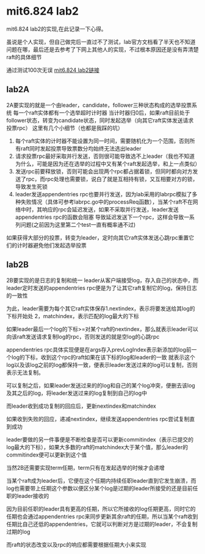 # mit6.824 lab2
mit6.824 lab2的实现,在此记录一下心得。

虽说是个人实现，但自己做完后一直过不了测试，lab官方文档看了半天也不知道问题在哪，最后还是去参考了下网上其他人的实现，不过根本原因还是没有弄清楚raft的具体细节

通过测试100次无误
[mit6.824 lab2链接](http://nil.csail.mit.edu/6.824/2021/labs/lab-raft.html)


## lab2A
2A要实现的就是一个由leader，candidate，follower三种状态构成的选举投票系统
每一个raft实体都有一个选举超时计时器
当计时器归0后，如果raft目前处于follower状态，转变为candidate状态，同时发起选举（向其它raft实体发送请求投票rpc）
这里有几个小细节（也都是我踩的坑）
1. 每个raft实体的计时器不能设置为同一时间，需要随机化为一个范围，否则所有raft同时发起投票导致票数分均始终无法选出leader
2. 请求投票rpc最好采取并行发送，否则很可能导致选不上leader（我也不知道为什么，可能是因为还在选举的过程中又有某个raft发起选举，和上一点类似）
3. 发送rpc前要释放锁，否则可能会出现两个rpc都占据着锁，但同时都向对方发送了rpc，而rpc处理也需要锁，说白了就是互相持有锁，又互相要对方的锁，导致发生死锁
4. leader发送appendentries rpc也要并行发送，因为lab采用的labrpc模拟了多种失败情况（具体可参考labrpc.go中的processReq函数），当某个raft不在网络中时，其响应的rpc会延迟发送，如果不采取并行发送，leader发送appendentries rpc的函数会阻塞
导致延迟发送下一个rpc，这样会导致一系列问题(之前因为这里第二个test一直有概率通不过)

如果获得大部分的投票，转变为leader，定时向其它raft实体发送心跳rpc重置它们的计时器避免他们发起选举投票


## lab2B  
2B要实现的是日志的复制和统一
leader从客户端接受log，存入自己的状态中，而leader定时发送的appendentries rpc便是为了让其它raft复制它的log，保持日志的一致性

为此，leader需要为每个其它raft实体保存1.nextindex，表示将要发送给其log的下标开始处 2，matchindex，表示匹配的log最大的下标

如果leader最后一个log的下标>=对某个raft的nextindex，那么就表示leader可以向该raft发送请求复制log的rpc，否则发送的就是空log的心跳rpc

appendentries rpc具体实现便是在args存入prevLogIndex表示新添加的log前一个log的下标，收到这个rpc的raft如果在该下标的log和leader的一致
就表示这个log以及该log之前的log都保持一致，便表示leader发送过来的log可以复制，否则表示无法复制。

可以复制之后，如果leader发送过来的的log和自己的某个log冲突，便删去该log及其之后的log，将leader发送过来的log复制到自己的log中

而leader收到成功复制的回应后，更新nextindex和matchindex

如果收到失败的回应，递减nextindex，继续发送appendentries rpc尝试复制直到成功

leader要做的另一件事便是不断检查是否可以更新commitindex（表示已提交的log最大的下标），如果大多数的raft的matchindex大于某个值，那么leader的commitindex便可以更新到这个值

当然2B还需要实现term任期，term只有在发起选举的时候才会递增

当某个raft成为leader后，它便在这个任期内持续任职leader直到它发生崩溃，而log也需要带上任期这个参数以便区分某个log是过期的leader所接受的还是目前任职的leader接收的

因为目前任职的leader具有更高的任期，所以它所接收的log任期更高，同时它的任期也会通过appendentries rpc来同步更新其余raft的任期，所以当某个raft收到任期比自己还低的appendentries，它就可以判断对方是过期的leader，不会复制过期的log

而raft的状态改变以及rpc的响应都需要根据任期大小来实现

